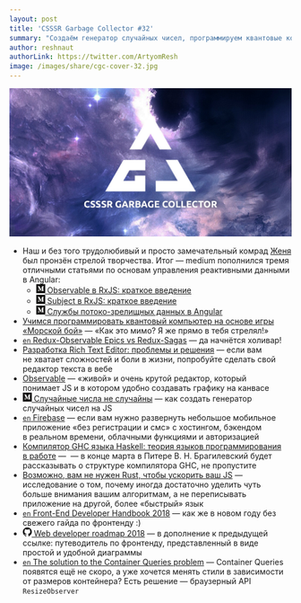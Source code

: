 ```yaml
---
layout: post
title: 'CSSSR Garbage Collector #32'
summary: "Создаём генератор случайных чисел, программируем квантовые компьютеры и изучаем массу других интересностей из наших чатов"
author: reshnaut
authorLink: https://twitter.com/ArtyomResh
image: /images/share/cgc-cover-32.jpg
---
```


[github]: /images/icons/github.png
[medium]: /images/icons/medium.png
[yt]: /images/icons/youtube.png

![CSSSR Garbage Collector](/images/share/cgc-cover-32.jpg)


- Наш и&nbsp;без того трудолюбивый и&nbsp;просто замечательный комрад [Женя](https://github.com/kosmogradsky) был пронзён стрелой творчества. Итог&nbsp;&mdash; medium пополнился тремя отличными статьями по&nbsp;основам управления реактивными данными в&nbsp;Angular:
  - [![medium] Observable в&nbsp;RxJS: краткое введение](https://medium.com/@kosmogradsky/observable-%D0%B2-rxjs-%D0%BA%D1%80%D0%B0%D1%82%D0%BA%D0%BE%D0%B5-%D0%B2%D0%B2%D0%B5%D0%B4%D0%B5%D0%BD%D0%B8%D0%B5-34939ff5f7d7)
  - [![medium] Subject в&nbsp;RxJS: краткое введение](https://medium.com/@kosmogradsky/subject-%D0%B2-rxjs-%D0%BA%D1%80%D0%B0%D1%82%D0%BA%D0%BE%D0%B5-%D0%B2%D0%B2%D0%B5%D0%B4%D0%B5%D0%BD%D0%B8%D0%B5-c9099231be6d)
  - [![medium] Службы потоко-зрелищных данных в&nbsp;Angular](https://medium.com/@kosmogradsky/%D1%81%D0%BB%D1%83%D0%B6%D0%B1%D1%8B-%D0%BF%D0%BE%D1%82%D0%BE%D0%BA%D0%BE-%D0%B7%D1%80%D0%B5%D0%BB%D0%B8%D1%89%D0%BD%D1%8B%D1%85-%D0%B4%D0%B0%D0%BD%D0%BD%D1%8B%D1%85-%D0%B2-angular-5960fd3d83c7)
- [Учимся программировать квантовый компьютер на&nbsp;основе игры &laquo;Морской бой&raquo;](https://tproger.ru/translations/quantum-computer-programming/)&nbsp;&mdash; &laquo;Как это мимо? Я&nbsp;же прямо в&nbsp;тебя стрелял!&raquo;
- [`en` Redux-Observable Epics vs&nbsp;Redux-Sagas](https://shift.infinite.red/redux-observable-epics-vs-redux-sagas-8e53610c0eda)&nbsp;&mdash; да&nbsp;начнётся холивар!
- [Разработка Rich Text Editor: проблемы и&nbsp;решения](https://habrahabr.ru/company/oleg-bunin/blog/350252/)&nbsp;&mdash; если вам не&nbsp;хватает сложностей и&nbsp;боли в&nbsp;жизни, попробуйте сделать свой редактор текста в&nbsp;вебе
- [Observable](https://beta.observablehq.com/)&nbsp;&mdash; &laquo;живой&raquo; и&nbsp;очень крутой редактор, который понимает&nbsp;JS и&nbsp;в&nbsp;котором удобно создавать графику на&nbsp;канвасе
- [![medium] Случайные числа не&nbsp;случайны](https://medium.com/@frontman/%D1%81%D0%BB%D1%83%D1%87%D0%B0%D0%B9%D0%BD%D1%8B%D0%B5-%D1%87%D0%B8%D1%81%D0%BB%D0%B0-%D0%BD%D0%B5-%D1%81%D0%BB%D1%83%D1%87%D0%B0%D0%B9%D0%BD%D1%8B-252e08e60828)&nbsp;&mdash; как создать генератор случайных чисел на&nbsp;JS
- [`en` Firebase](https://firebase.google.com/)&nbsp;&mdash; если вам нужно развернуть небольшое мобильное приложение &laquo;без регистрации и&nbsp;смс&raquo; с&nbsp;хостингом, бэкендом в&nbsp;реальном времени, облачными функциями и&nbsp;авторизацией
- [Компилятор GHC языка Haskell: теория языков программирования в&nbsp;работе](https://compsciclub.ru/courses/Glasgow-Haskell-Compiler/2018-spring/classes/) — &nbsp;&mdash; в&nbsp;конце марта в&nbsp;Питере В.&nbsp;Н. Брагилевский будет рассказывать о&nbsp;структуре компилятора GHC, не&nbsp;пропустите
- [Возможно, вам не&nbsp;нужен Rust, чтобы ускорить ваш JS](https://habrahabr.ru/post/350018/)&nbsp;&mdash; исследование о&nbsp;том, почему иногда достаточно уделить чуть больше внимания вашим алгоритмам, а&nbsp;не&nbsp;переписывать приложение на&nbsp;другой, более &laquo;быстрый&raquo; язык
- [`en` Front-End Developer Handbook 2018](https://www.gitbook.com/book/frontendmasters/front-end-developer-handbook-2018/details)&nbsp;&mdash; как&nbsp;же в&nbsp;новом году без свежего гайда по&nbsp;фронтенду :)
- [![github] Web developer roadmap 2018](https://github.com/kamranahmedse/developer-roadmap)&nbsp;&mdash; в&nbsp;дополнение к&nbsp;предыдущей ссылке: путеводитель по&nbsp;фронтенду, представленный в&nbsp;виде простой и&nbsp;удобной диаграммы
- [`en` The solution to&nbsp;the Container Queries problem](https://philipwalton.com/articles/responsive-components-a-solution-to-the-container-queries-problem/)&nbsp;&mdash; Container Queries появятся ещё не&nbsp;скоро, а&nbsp;уже хочется менять стили в&nbsp;зависимости от&nbsp;размеров контейнера? Есть решение&nbsp;&mdash; браузерный API `ResizeObserver`
